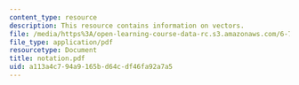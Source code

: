 ```yaml
---
content_type: resource
description: This resource contains information on vectors.
file: /media/https%3A/open-learning-course-data-rc.s3.amazonaws.com/6-728-applied-quantum-and-statistical-physics-fall-2006/a113a4c794a9165bd64cdf46fa92a7a5_notation.pdf
file_type: application/pdf
resourcetype: Document
title: notation.pdf
uid: a113a4c7-94a9-165b-d64c-df46fa92a7a5
---
```


